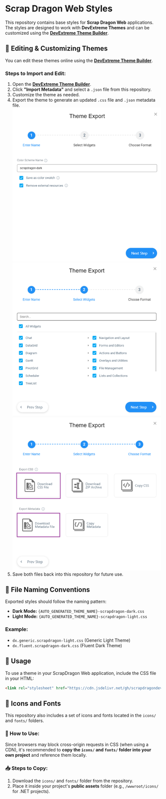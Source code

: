 # Scrap Dragon Web Styles

This repository contains base styles for **Scrap Dragon Web** applications. The styles are designed to work with **DevExtreme Themes** and can be customized using the **[DevExtreme Theme Builder](https://devexpress.github.io/ThemeBuilder/)**.

## 🎨 Editing & Customizing Themes
You can edit these themes online using the **[DevExtreme Theme Builder](https://devexpress.github.io/ThemeBuilder/)**.

### Steps to Import and Edit:
1. Open the **[DevExtreme Theme Builder](https://devexpress.github.io/ThemeBuilder/)**.
2. Click **"Import Metadata"** and select a `.json` file from this repository.
3. Customize the theme as needed.
4. Export the theme to generate an updated `.css` file and `.json` metadata file.
![Export - Enter Name](./.images/export-enter-name.png)
![Export - Select Widgets](./.images/export-select-widgets.png)
![Export -Choose Format](./.images/export-choose-format.png)
6. Save both files back into this repository for future use.

## 📁 File Naming Conventions
Exported styles should follow the naming pattern:
- **Dark Mode:** `{AUTO_GENERATED_THEME_NAME}-scrapdragon-dark.css`
- **Light Mode:** `{AUTO_GENERATED_THEME_NAME}-scrapdragon-light.css`

### Example:
- `dx.generic.scrapdragon-light.css` (Generic Light Theme)
- `dx.fluent.scrapdragon-dark.css` (Fluent Dark Theme)

## 📌 Usage
To use a theme in your ScrapDragon Web application, include the CSS file in your HTML:
```html
<link rel="stylesheet" href="https://cdn.jsdelivr.net/gh/scrapdragondev/ScrapDragon.Web.Styles@main/css/dx.fluent.scrapdragon-dark.css">
```

## 📂 Icons and Fonts
This repository also includes a set of icons and fonts located in the `icons/` and `fonts/` folders.

### 🔹 How to Use:
Since browsers may block cross-origin requests in CSS (when using a CDN), it's recommended to **copy the `icons/` and `fonts/` folder into your own project** and reference them locally.

### 📥 Steps to Copy:
1. Download the `icons/` and `fonts/` folder from the repository.
2. Place it inside your project's **public assets** folder (e.g., `/wwwroot/icons/` for .NET projects).
